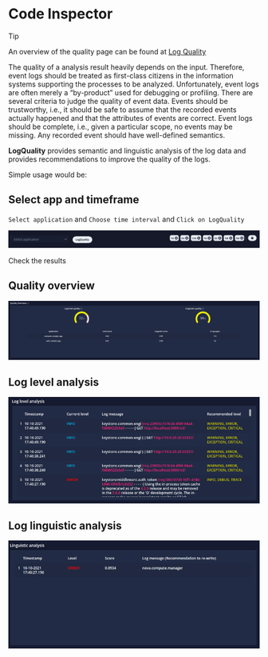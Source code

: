 # Code Inspector

> [!TIP]
> An overview of the quality page can be found at [Log Quality](./logsight_ui/log_quality.md)

The quality of a analysis result heavily depends on the input. Therefore, event
logs should be treated as first-class citizens in the information systems supporting the processes to be analyzed. Unfortunately, event logs are often merely
a “by-product” used for debugging or profiling.
There are several criteria to judge the quality of event data. Events should be
trustworthy, i.e., it should be safe to assume that the recorded events actually
happened and that the attributes of events are correct. Event logs should be
complete, i.e., given a particular scope, no events may be missing. Any recorded
event should have well-defined semantics.

**LogQuality** provides semantic and linguistic analysis of the log data and provides recommendations to improve the quality of the logs.

Simple usage would be:

## Select app and timeframe

`Select application` and `Choose time interval` and `Click on LogQuality`

![Log quality](../assets/images/log_quality_select_app.png)


Check the results

## Quality overview

![Quality Overview](../assets/images/log_quality_overview.png)


## Log level analysis

![Log level analysis](../assets/images/log_level_analysis.png)


## Log linguistic analysis

![Log linguistic analysis](../assets/images/log_linguistic_analysis.png)







